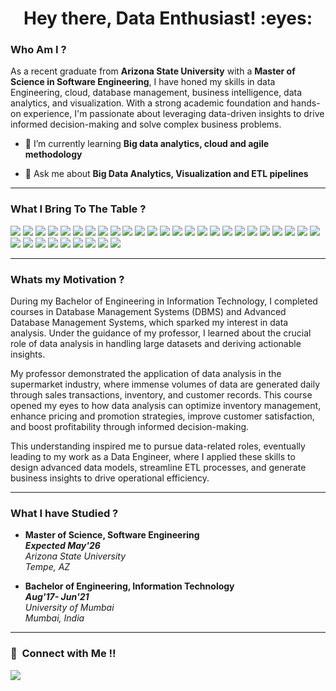 <h1 align="center">Hey there, Data Enthusiast! :eyes:</h1>

<h3> Who Am I ? </h3>

As a recent graduate from **Arizona State University** with a **Master of Science in Software Engineering**, I have honed my skills in data Engineering, cloud, database management, business intelligence, data analytics, and visualization. With a strong academic foundation and hands-on experience, I'm passionate about leveraging data-driven insights to drive informed decision-making and solve complex business problems.

- 🌱 I’m currently learning **Big data analytics, cloud and agile methodology**

- 💬 Ask me about **Big Data Analytics, Visualization and ETL pipelines**
  
<hr>

<h3> What I Bring To The Table ? </h3>

<p>

  [![](https://img.shields.io/badge/Python-FFD43B?style=flat&logo=python&logoColor=white)](https://www.python.org)
  [![](https://img.shields.io/badge/R-276DC3?style=flat&logo=r&logoColor=white)](https://www.r-project.org)
  <img src = "https://img.shields.io/badge/MySQL-339933?style=flat&logo=mySQL&logoColor=white">
  <img src = "https://img.shields.io/badge/PostgreSQL-0052CC?style=flat&logo=postgresql&logoColor=white">
  <img src = "https://img.shields.io/badge/Microsoft SQL Server-557C94?style=flat&logo=microsoftsqlserver&logoColor=white">
  <img src="https://img.shields.io/badge/Big%20Data%20Modeling-20B2AA?style=flat&logo=data&logoColor=white">
  <img src="https://img.shields.io/badge/%20ETL-20B2AA?style=flat&logo=data&logoColor=white">
  [![](https://img.shields.io/badge/Microsoft_Excel-217346?style=flat&logo=microsoft-excel&logoColor=white)](https://www.microsoft.com/en-us/microsoft-365/excel)
  <img src = "https://img.shields.io/badge/ER/Studio-0052CC?style=flat&logo=erstudio&logoColor=white">
  <img src="http://img.shields.io/badge/-Power%20BI-F1502F?style=flat&logo=powerbi&logoColor=FFFFFF">
  <img src="http://img.shields.io/badge/-Tableau-339933?style=flat&logo=tableau&logoColor=FFFFFF">
  <img src = "https://img.shields.io/badge/Amazon%20Web%20Services-4EAA25?style=flat&logo=amazonaws&logoColor=white">
  <img src = "https://img.shields.io/badge/Microsoft%20Azure-CB3837?style=flat&logo=microsoftazure&logoColor=white">
  <img src="https://img.shields.io/badge/Azure%20Databricks-FF3621?style=flat&logo=databricks&logoColor=white">
  <img src="https://img.shields.io/badge/Azure%20Data%20Factory-0078D4?style=flat&logo=microsoft-azure&logoColor=white">
  <img src="https://img.shields.io/badge/Azure%20Synapse%20Analytics-0078D4?style=flat&logo=microsoft-azure&logoColor=white">
  <img src="https://img.shields.io/badge/Azure%20Data%20Lake%20Storage-0089D6?style=flat&logo=microsoft-azure&logoColor=white">
  <img src="https://img.shields.io/badge/Java-007396?style=flat&logo=java&logoColor=white">
  <img src = "https://img.shields.io/badge/Amazon%20S3-1679A7?style=flat&logo=amazons3&logoColor=white">
  <img src = "https://img.shields.io/badge/AWS%20Glue-0052CC?style=flat&logo=amazonrds&logoColor=white">
  <img src = "https://img.shields.io/badge/dbt-FF694B?style=flat&logo=dbt&logoColor=white">
  <img src = "https://img.shields.io/badge/Snowflake-abf0ff?style=flat&logo=snowflake&logoColor=white">
  <img src = "https://img.shields.io/badge/Matplotlib-339933?style=flat&logo=matplotlib&logoColor=white">
  <img src = "https://img.shields.io/badge/Seaborn-EE4C2C?style=flat&logo=Seaborn&logoColor=white">
  <img src = "https://img.shields.io/badge/nltk-F1502F?style=flat&logo=nltk&logoColor=white">
  [![](https://img.shields.io/badge/TensorFlow-FF6F00?style=flat&logo=TensorFlow&logoColor=white)](https://www.tensorflow.org)
  [![](https://img.shields.io/badge/scikit_learn-F7931E?style=flat&logo=scikit-learn&logoColor=white)](https://scikit-learn.org/stable/) 
  [![](https://img.shields.io/badge/SciPy-654FF0?style=flat&logo=SciPy&logoColor=white)](https://www.scipy.org) 
  [![](https://img.shields.io/badge/Numpy-777BB4?style=flat&logo=numpy&logoColor=white)](https://numpy.org) 
  [![](https://img.shields.io/badge/Pandas-2C2D72?style=flat&logo=pandas&logoColor=white)](https://pandas.pydata.org)
  <img src = "https://img.shields.io/badge/RStudio-217346?style=flat&logo=rstudio&logoColor=white">
  <img src = "https://img.shields.io/badge/Jupyter Notebook-FF6F00?style=flat&logo=jupyter&logoColor=white">
  <img src = "https://img.shields.io/badge/Visual Studio Code-249ee4?style=flat&logo=visualstudiocode&logoColor=white">
  [![](https://img.shields.io/badge/Microsoft_Office-D83B01?style=flat&logo=microsoft-office&logoColor=white)](https://www.office.com)

</p>

<hr>

<h3> Whats my Motivation ? </h3>

During my Bachelor of Engineering in Information Technology, I completed courses in Database Management Systems (DBMS) and Advanced Database Management Systems, which sparked my interest in data analysis. Under the guidance of my professor, I learned about the crucial role of data analysis in handling large datasets and deriving actionable insights.

My professor demonstrated the application of data analysis in the supermarket industry, where immense volumes of data are generated daily through sales transactions, inventory, and customer records. This course opened my eyes to how data analysis can optimize inventory management, enhance pricing and promotion strategies, improve customer satisfaction, and boost profitability through informed decision-making.

This understanding inspired me to pursue data-related roles, eventually leading to my work as a Data Engineer, where I applied these skills to design advanced data models, streamline ETL processes, and generate business insights to drive operational efficiency.

<hr>

<h3>What I have Studied ? </h3>

<ul>
        <li>
            <strong>Master of Science, Software Engineering</strong>
            <br>
            <strong><em>Expected May'26</em></strong><br>
            <em>Arizona State University</em><br>
            <em>Tempe, AZ</em>
        </li>
    </ul>
 <ul>
        <li>
            <strong>Bachelor of Engineering, Information Technology</strong>
            <br>
            <strong><em>Aug'17- Jun'21</em></strong><br>
            <em>University of Mumbai</em><br>
            <em>Mumbai, India</em>
        </li>
  </ul>

<hr>
<h3>🤝 &nbsp;Connect with Me !! </h3>

[<img src="https://img.shields.io/badge/linkedin-%230077B5.svg?&style=for-the-badge&logo=linkedin&logoColor=white" />](https://www.linkedin.com/in/mrudul-manoj-patil-822ab7164/)
